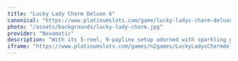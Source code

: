 ```yaml
---
title: "Lucky Lady Charm Deluxe 6"
canonical: "https://www.platinumslots.com/game/lucky-ladys-charm-deluxe-6"
photo: "/assets/backgrounds/lucky-lady-charm.jpg"
provider: "Novamatic"
description: "With its 5-reel, 9-payline setup adorned with sparkling gems and enchanted charms, “Lucky Lady’s Charm” on PlatinumSlots.com invites you into a realm of magic and fortune. The Lady’s Charm Wild can replace any symbol except the Star Scatter—get three or more Scatters to activate 15 free spins on PlatinumSlots, where all winnings are doubled and retriggering is possible. With its gentle harp music, dreamlike animations of drifting crystals, and traditional Gamble feature that allows you to double your winnings by predicting a card’s color, “Lucky Lady’s Charm” provides an elegant spin imbued with luck on every occasion."
iframe: "https://www.platinumslots.com/games/n2games/LuckyLadysCharmdeluxe6/216420"
---
```

